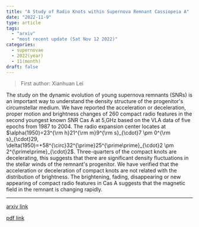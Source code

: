 ```yaml
---
title: "A Study of Radio Knots within Supernova Remnant Cassiopeia A"
date: "2022-11-9"
type: article
tags:
  - "arxiv"
  - "most recent update (Sat Nov 12 2022)"
categories:
  - supernovae
  - 2022(year)
  - 11(month)
draft: false
---
```


> First author: Xianhuan Lei

 The study on the dynamic evolution of young supernova remnants (SNRs) is an
important way to understand the density structure of the progenitor's
circumstellar medium. We have reported the acceleration or deceleration, proper
motion and brightness changes of 260 compact radio features in the second
youngest known SNR Cas A at 5\,GHz based on the VLA data of five epochs from
1987 to 2004. The radio expansion center locates at $\alpha(1950)=23^{\rm
h}21^{\rm m}9^{\rm s}_{\cdot}7 \pm 0^{\rm s}_{\cdot}29,
\delta(1950)=+58^{\circ}32^{\prime}25^{\prime\prime}_{\cdot}2 \pm
2^{\prime\prime}_{\cdot}2$. Three-quarters of the compact knots are
decelerating, this suggests that there are significant density fluctuations in
the stellar winds of the remnant's progenitor. We have verified that the
acceleration or deceleration of compact knots are not related with the
distribution of brightness. The brightening, fading, disappearing or new
appearing of compact radio features in Cas A suggests that the magnetic field
in the remnant is changing rapidly.

---
[arxiv link](http://arxiv.org/abs/2211.04777v1)

[pdf link](http://arxiv.org/pdf/2211.04777v1)